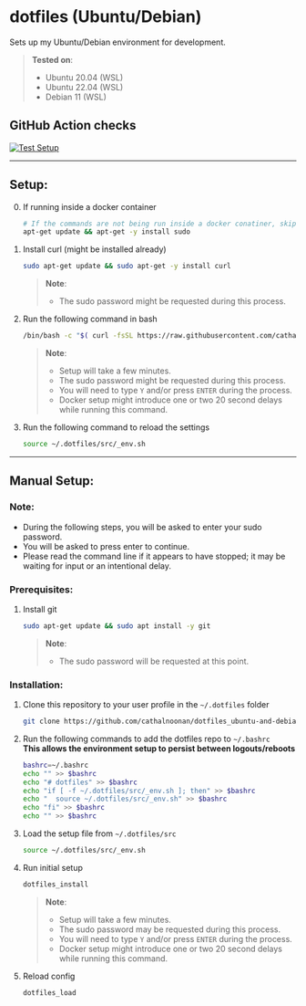 # dotfiles (Ubuntu/Debian)
Sets up my Ubuntu/Debian environment for development.
> **Tested on**:
> - Ubuntu 20.04 (WSL)
> - Ubuntu 22.04 (WSL)
> - Debian 11 (WSL)

## GitHub Action checks
[![Test Setup](https://github.com/cathalnoonan/dotfiles_ubuntu-and-debian/actions/workflows/test_setup.yml/badge.svg)](https://github.com/cathalnoonan/dotfiles_ubuntu-and-debian/actions/workflows/test_setup.yml)

---

## Setup:
0. If running inside a docker container
   ```sh
   # If the commands are not being run inside a docker conatiner, skip this step
   apt-get update && apt-get -y install sudo
   ```

1. Install curl (might be installed already)
   ```sh
   sudo apt-get update && sudo apt-get -y install curl
   ```
   > **Note**:
   > - The sudo password might be requested during this process.

2. Run the following command in bash
   ```sh
   /bin/bash -c "$( curl -fsSL https://raw.githubusercontent.com/cathalnoonan/dotfiles_ubuntu-and-debian/HEAD/setup.sh )"
   ```
   > **Note**:
   > - Setup will take a few minutes.
   > - The sudo password might be requested during this process.
   > - You will need to type `Y` and/or press `ENTER` during the process.
   > - Docker setup might introduce one or two 20 second delays while running this command.
3. Run the following command to reload the settings
   ```sh
   source ~/.dotfiles/src/_env.sh
   ```

---

## Manual Setup:
### Note:
- During the following steps, you will be asked to enter your sudo password.
- You will be asked to press enter to continue.
- Please read the command line if it appears to have stopped; it may be waiting for input or an intentional delay.

### Prerequisites:
1. Install git
   ```sh
   sudo apt-get update && sudo apt install -y git
   ```
   > **Note**:
   > - The sudo password will be requested at this point.

### Installation:
1. Clone this repository to your user profile in the `~/.dotfiles` folder
   ```sh
   git clone https://github.com/cathalnoonan/dotfiles_ubuntu-and-debian.git ~/.dotfiles
   ```

2. Run the following commands to add the dotfiles repo to `~/.bashrc` \
   **This allows the environment setup to persist between logouts/reboots**
   ```sh
   bashrc=~/.bashrc
   echo "" >> $bashrc
   echo "# dotfiles" >> $bashrc
   echo "if [ -f ~/.dotfiles/src/_env.sh ]; then" >> $bashrc
   echo "  source ~/.dotfiles/src/_env.sh" >> $bashrc
   echo "fi" >> $bashrc
   echo "" >> $bashrc
   ```

3. Load the setup file from `~/.dotfiles/src`
   ```sh
   source ~/.dotfiles/src/_env.sh
   ```

4. Run initial setup
   ```sh
   dotfiles_install
   ```
   > **Note**:
   > - Setup will take a few minutes.
   > - The sudo password may be requested during this process.
   > - You will need to type `Y` and/or press `ENTER` during the process.
   > - Docker setup might introduce one or two 20 second delays while running this command.

5. Reload config
   ```sh
   dotfiles_load
   ```
